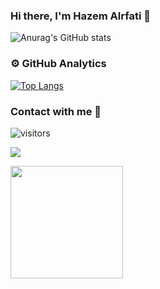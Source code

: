 ### Hi there, I'm Hazem Alrfati 👋

![Anurag's GitHub stats](https://github-readme-stats.vercel.app/api?username=alrfati-hazem&show_icons=true&theme=algolia)

### ⚙️ GitHub Analytics

[![Top Langs](https://github-readme-stats.vercel.app/api/top-langs/?username=anuraghazra&layout=compact)](https://github.com/anuraghazra/github-readme-stats)

### Contact with me 🤝

![visitors](https://visitor-badge.glitch.me/badge?page_id=Alrfati-Hazem)

![](https://github.com/Alrfati-Hazem/github-stats/blob/master/generated/languages.svg)

<img height="180em" src="https://github-readme-stats.vercel.app/api?username=Alrfati-Hazem&show_icons=true&hide_border=true&&count_private=true&include_all_commits=true" />
